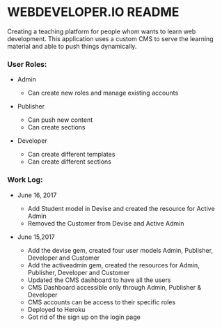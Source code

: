 # WEBDEVELOPER.IO README

Creating a teaching platform for people whom wants to learn web development. This application uses a custom CMS to serve the learning material and able to push things dynamically.

### User Roles:

* Admin
  * Can create new roles and manage existing accounts

* Publisher
  * Can push new content
  * Can create sections

* Developer
  * Can create different templates
  * Can create different sections

### Work Log:

* June 16, 2017
  * Add Student model in Devise and created the resource for Active Admin
  * Removed the Customer from Devise and Active Admin

* June 15,2017 
  * Add the devise gem, created four user models Admin, Publisher, Developer and Customer
  * Add the activeadmin gem, created the resources for Admin, Publisher, Developer and Customer
  * Updated the CMS dashboard to have all the users
  * CMS Dashboard accessible only through Admin, Publisher & Developer
  * CMS accounts can be access to their specific roles
  * Deployed to Heroku
  * Got rid of the sign up on the login page